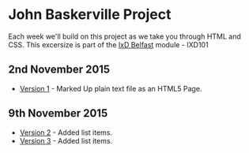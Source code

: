 John Baskerville Project
========================

Each week we'll build on this project as we take you through HTML and CSS.  This excersize is part of the [IxD Belfast](http://ixdbelfast.org) module - IXD101

2nd November 2015
-----------------
+ [Version 1](https://NathanPatton.github.io/John-Baskerville/version-1.html) - Marked Up plain text file as an HTML5 Page.

9th November 2015
-----------------
+ [Version 2](https://NathanPatton.github.io/John-Baskerville/version-2.html) - Added list items.
+ [Version 3](https://NathanPatton.github.io/John-Baskerville/version-3.html) - Added list items.